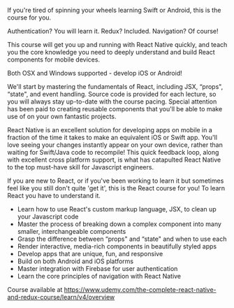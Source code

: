 If you're tired of spinning your wheels learning Swift or Android, this is the course for you.

Authentication? You will learn it.  Redux? Included.  Navigation? Of course!

This course will get you up and running with React Native quickly, and teach you the core knowledge you need to deeply understand and build React components for mobile devices.

Both OSX and Windows supported - develop iOS or Android!

We'll start by mastering the fundamentals of React, including JSX, “props", “state", and event handling. Source code is provided for each lecture, so you will always stay up-to-date with the course pacing.  Special attention has been paid to creating reusable components that you'll be able to make use of on your own fantastic projects.

React Native is an excellent solution for developing apps on mobile in a fraction of the time it takes to make an equivalent iOS or Swift app.  You'll love seeing your changes instantly appear on your own device, rather than waiting for Swift/Java code to recompile!  This quick feedback loop, along with excellent cross platform support, is what has catapulted React Native to the top must-have skill for Javascript engineers.

If you are new to React, or if you've been working to learn it but sometimes feel like you still don't quite 'get it', this is the React course for you! To learn React you have to understand it.

* Learn how to use React's custom markup language, JSX, to clean up your Javascript code
* Master the process of breaking down a complex component into many smaller, interchangeable components
* Grasp the difference between “props" and “state" and when to use each
* Render interactive, media-rich components in beautifully styled apps
* Develop apps that are unique, fun, and responsive
* Build on both Android and iOS platforms
* Master integration with Firebase for user authentication
* Learn the core principles of navigation with React Native

Course available at https://www.udemy.com/the-complete-react-native-and-redux-course/learn/v4/overview
